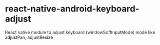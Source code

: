 # react-native-android-keyboard-adjust
React native module to adjust keyboard (windowSoftInputMode) mode like adjustPan, adjustResize

